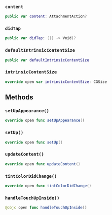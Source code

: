 
### `content`

``` swift
public var content: AttachmentAction? 
```

### `didTap`

``` swift
public var didTap: (() -> Void)?
```

### `defaultIntrinsicContentSize`

``` swift
public var defaultIntrinsicContentSize 
```

### `intrinsicContentSize`

``` swift
override open var intrinsicContentSize: CGSize 
```

## Methods

### `setUpAppearance()`

``` swift
override open func setUpAppearance() 
```

### `setUp()`

``` swift
override open func setUp() 
```

### `updateContent()`

``` swift
override open func updateContent() 
```

### `tintColorDidChange()`

``` swift
override open func tintColorDidChange() 
```

### `handleTouchUpInside()`

``` swift
@objc open func handleTouchUpInside() 
